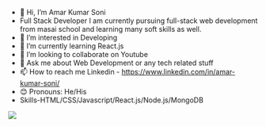 - 👋 Hi, I’m Amar Kumar Soni
- Full Stack Developer
  I am currently pursuing full-stack web development from masai school and learning many soft skills as well.
- 👀 I’m interested in Developing
- 🌱 I’m currently learning React.js 
- 💞 I’m looking to collaborate on Youtube
- 👀 Ask me about Web Development or any tech related stuff
- 📫 How to reach me Linkedin - https://www.linkedin.com/in/amar-kumar-soni/
- 😊 Pronouns: He/His
- Skills-HTML/CSS/Javascript/React.js/Node.js/MongoDB

<img src ="https://github-readme-stats.vercel.app/api?username=amar0020&&show_icons=true&title_color=ffffff&icon_color=bb2acf&text_color=daf7dc&bg_color=2FA4FF">
